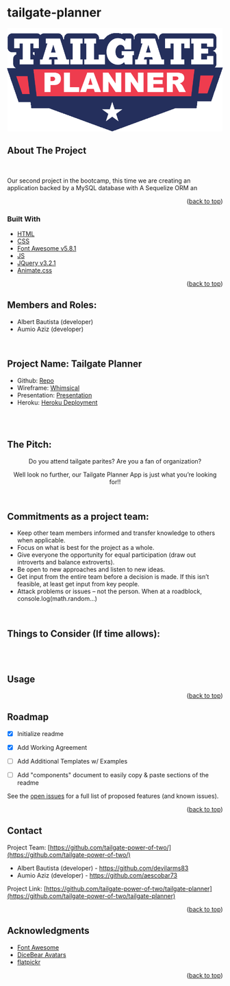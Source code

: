 # tailgate-planner

<a href="https://tailgate-planner-app.herokuapp.com/" rel="tailgate planner">![logo](./public/images/tailgate_v2.png)</a>


<!-- ABOUT THE PROJECT -->
## About The Project
<br>

Our second project in the bootcamp, this time we are creating an application backed by a MySQL database with A Sequelize ORM an

<p align="right">(<a href="#top">back to top</a>)</p>



### Built With

<!-- This section should list any major frameworks/libraries used to bootstrap your project. Leave any add-ons/plugins for the acknowledgements section. Here are a few examples. -->

* [HTML](https://en.wikipedia.org/wiki/HTML)
* [CSS](https://en.wikipedia.org/wiki/CSS)
* [Font Awesome v5.8.1](https://fontawesome.com/)
* [JS](https://www.javascript.com/)
* [JQuery v3.2.1](https://jquery.com/)
* [Animate.css](https://animate.style/)


<p align="right">(<a href="#top">back to top</a>)</p>



<!-- GETTING STARTED -->

## Members and Roles:

* Albert Bautista (developer)
* Aumio Aziz (developer)


<br>

## Project Name: Tailgate Planner
* Github: [Repo](https://github.com/tailgate-power-of-two/tailgate-planner)
* Wireframe: [Whimsical](https://whimsical.com/project-2-P8R4BwNv2jFTGyHaWdkNZJ)
* Presentation: [Presentation](https://docs.google.com/presentation/d/1inoMDdrnHkAAAT6nmM9achjA9i3IKe5-SdcWKq3O7E4/edit?usp=sharing)
* Heroku: [Heroku Deployment](https://tailgate-planner-app.herokuapp.com/)

<br>
<br>

## The Pitch:

<div align="center">

Do you attend tailgate parites?
Are you a fan of organization?

Well look no further, our Tailgate Planner App is just what you’re looking for!!

</div>

<br>

## Commitments as a project team:

  * Keep other team members informed and transfer knowledge to others when applicable.
  * Focus on what is best for the project as a whole.
  * Give everyone the opportunity for equal participation (draw out introverts and balance extroverts).
  * Be open to new approaches and listen to new ideas.
  * Get input from the entire team before a decision is made. If this isn’t feasible, at least get input from key people.
  * Attack problems or issues – not the person. When at a roadblock, console.log(math.random…)

<br>

## Things to Consider (If time allows):
<br>

<br>

<!-- USAGE EXAMPLES -->
## Usage



<!-- _For more examples, please refer to the [Documentation](https://example.com)_ -->

<p align="right">(<a href="#top">back to top</a>)</p>



<!-- ROADMAP -->
## Roadmap

- [x] Initialize readme
- [x] Add Working Agreement
- [ ] Add Additional Templates w/ Examples
- [ ] Add "components" document to easily copy & paste sections of the readme


See the [open issues](https://github.com/tailgate-power-of-two/tailgate-planner/issues) for a full list of proposed features (and known issues).

<p align="right">(<a href="#top">back to top</a>)</p>



## Contact

Project Team: [https://github.com/tailgate-power-of-two/](https://github.com/tailgate-power-of-two/)
* Albert Bautista (developer) - https://github.com/devilarms83
* Aumio Aziz (developer) - https://github.com/aescobar73 

Project Link: [https://github.com/tailgate-power-of-two/tailgate-planner](https://github.com/tailgate-power-of-two/tailgate-planner)

<p align="right">(<a href="#top">back to top</a>)</p>



<!-- ACKNOWLEDGMENTS -->
## Acknowledgments

* [Font Awesome](https://fontawesome.com)
* [DiceBear Avatars](https://avatars.dicebear.com/)
* [flatpickr](https://flatpickr.js.org/)

<p align="right">(<a href="#top">back to top</a>)</p>

